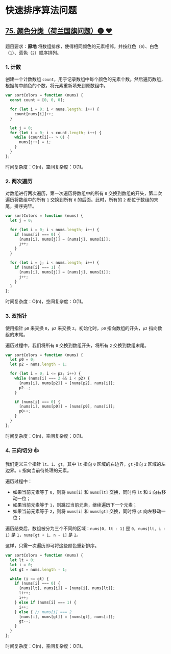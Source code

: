 # 快速排序算法问题

## [75. 颜色分类（荷兰国旗问题）🟡 ❤](https://leetcode.cn/problems/sort-colors/description/)

题目要求：**原地** 将数组排序，使得相同颜色的元素相邻，并按红色（`0`）、白色（`1`）、蓝色（`2`）顺序排列。

### 1. 计数

创建一个计数数组 `count`，用于记录数组中每个颜色的元素个数。然后遍历数组，根据每中颜色的个数，将元素重新填充到原数组中。

``` js
var sortColors = function (nums) {
  const count = [0, 0, 0];

  for (let i = 0; i < nums.length; i++) {
    count[nums[i]]++;
  }

  let j = 0;
  for (let i = 0; i < count.length; i++) {
    while (count[i]-- > 0) {
      nums[j++] = i;
    }
  }
};
```

时间复杂度：O(n)，空间复杂度：O(1)。

### 2. 两次遍历

对数组进行两次遍历，第一次遍历将数组中的所有 `0` 交换到数组的开头，第二次遍历将数组中的所有 `1` 交换到所有 `0` 的后面。此时，所有的 `2` 都位于数组的末尾，排序完毕。

``` js
var sortColors = function (nums) {
  let j = 0;

  for (let i = 0; i < nums.length; i++) {
    if (nums[i] === 0) {
      [nums[i], nums[j]] = [nums[j], nums[i]];
      j++;
    }
  }

  for (let i = j; i < nums.length; i++) {
    if (nums[i] === 1) {
      [nums[i], nums[j]] = [nums[j], nums[i]];
      j++;
    }
  }
};
```

时间复杂度：O(n)，空间复杂度：O(1)。

### 3. 双指针

使用指针 `p0` 来交换 `0`，`p2` 来交换 `2`。初始化时，`p0` 指向数组的开头，`p2` 指向数组的末尾。

遍历过程中，我们将所有 `0` 交换到数组开头，将所有 `2` 交换到数组末尾。

``` js
var sortColors = function (nums) {
  let p0 = 0;
  let p2 = nums.length - 1;

  for (let i = 0; i <= p2; i++) {
    while (nums[i] === 2 && i < p2) {
      [nums[i], nums[p2]] = [nums[p2], nums[i]];
      p2--;
    }

    if (nums[i] === 0) {
      [nums[i], nums[p0]] = [nums[p0], nums[i]];
      p0++;
    }
  }
};
```

时间复杂度：O(n)，空间复杂度：O(1)。

### 4. 三向切分 👍

我们定义三个指针 `lt`、`i`、`gt`，其中 `lt` 指向 `0` 区域的右边界，`gt` 指向 `2` 区域的左边界。`i` 指向当前待处理的元素。

遍历过程中：

- 如果当前元素等于 `0`，则将 `nums[i]` 和 `nums[lt]` 交换，同时将 `lt` 和 `i` 向右移动一位；
- 如果当前元素等于 `1`，则跳过当前元素，继续遍历下一个元素；
- 如果当前元素等于 `2`，则将 `nums[i]` 和 `nums[gt]` 交换，同时将 `gt` 向左移动一位；

遍历结束后，数组被分为三个不同的区域：`nums[0, lt - 1]` 是 `0`，`nums[lt, i - 1]` 是 `1`，`nums[gt + 1, n - 1]` 是 `2`。

这样，只需一次遍历即可将这些颜色重新排序。

``` js
var sortColors = function (nums) {
  let lt = 0;
  let i = 0;
  let gt = nums.length - 1;

  while (i <= gt) {
    if (nums[i] === 0) {
      [nums[lt], nums[i]] = [nums[i], nums[lt]];
      lt++;
      i++;
    } else if (nums[i] === 1) {
      i++;
    } else { // nums[i] === 2
      [nums[i], nums[gt]] = [nums[gt], nums[i]];
      gt--;
    }
  }
};
```

时间复杂度：O(n)，空间复杂度：O(1)。
